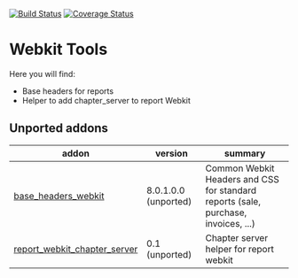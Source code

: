 [![Build Status](https://travis-ci.org/OCA/webkit-tools.svg?branch=9.0)](https://travis-ci.org/OCA/webkit-tools)
[![Coverage Status](https://img.shields.io/coveralls/OCA/webkit-tools.svg?branch=9.0)](https://coveralls.io/r/OCA/webkit-tools?branch=9.0)

Webkit Tools
============

Here you will find:

* Base headers for reports
* Helper to add chapter_server to report Webkit

[//]: # (addons)
Unported addons
---------------
addon | version | summary
--- | --- | ---
[base_headers_webkit](base_headers_webkit/) | 8.0.1.0.0 (unported) | Common Webkit Headers and CSS for standard reports (sale, purchase, invoices, ...)
[report_webkit_chapter_server](report_webkit_chapter_server/) | 0.1 (unported) | Chapter server helper for report webkit

[//]: # (end addons)

